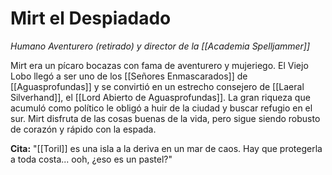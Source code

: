 # Mirt el Despiadado
_Humano Aventurero (retirado) y director de la [[Academia Spelljammer]]_

Mirt era un pícaro bocazas con fama de aventurero y mujeriego. El Viejo Lobo llegó a ser uno de los [[Señores Enmascarados]] de [[Aguasprofundas]] y se convirtió en un estrecho consejero de [[Laeral Silverhand]], el [[Lord Abierto de Aguasprofundas]]. La gran riqueza que acumuló como político le obligó a huir de la ciudad y buscar refugio en el sur. Mirt disfruta de las cosas buenas de la vida, pero sigue siendo robusto de corazón y rápido con la espada.

**Cita:** "[[Toril]] es una isla a la deriva en un mar de caos. Hay que protegerla a toda costa... ooh, ¿eso es un pastel?"